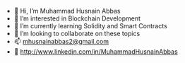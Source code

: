 - 👋 Hi, I’m Muhammad Husnain Abbas
- 👀 I’m interested in Blockchain Development
- 🌱 I’m currently learning Solidity and Smart Contracts
- 💞️ I’m looking to collaborate on these topics
- 📫 mhusnainabbas2@gmail.com
- 💼 http://www.linkedin.com/in/MuhammadHusnainAbbas

<!---
mhusnainee/mhusnainee is a ✨ special ✨ repository because its `README.md` (this file) appears on your GitHub profile.
You can click the Preview link to take a look at your changes.
--->
